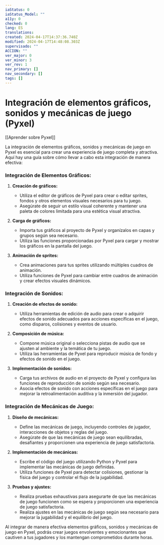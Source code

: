 ```yaml
---
iaStatus: 0
iaStatus_Model: ""
a11y: 0
checked: 0
lang: ES
translations: 
created: 2024-04-17T14:37:36.740Z
modified: 2024-04-17T14:48:08.303Z
supervisado: ""
ACCION: ""
ver_major: 0
ver_minor: 3
ver_rev: 1
nav_primary: []
nav_secondary: []
tags: []
---
```

# Integración de elementos gráficos, sonidos y mecánicas de juego (Pyxel)

[[Aprender sobre Pyxel]]

La integración de elementos gráficos, sonidos y mecánicas de juego en Pyxel es esencial para crear una experiencia de juego completa y atractiva. Aquí hay una guía sobre cómo llevar a cabo esta integración de manera efectiva:

### Integración de Elementos Gráficos:

1. **Creación de gráficos:**
   - Utiliza el editor de gráficos de Pyxel para crear o editar sprites, fondos y otros elementos visuales necesarios para tu juego.
   - Asegúrate de seguir un estilo visual coherente y mantener una paleta de colores limitada para una estética visual atractiva.

2. **Carga de gráficos:**
   - Importa tus gráficos al proyecto de Pyxel y organízalos en capas y grupos según sea necesario.
   - Utiliza las funciones proporcionadas por Pyxel para cargar y mostrar los gráficos en la pantalla del juego.

3. **Animación de sprites:**
   - Crea animaciones para tus sprites utilizando múltiples cuadros de animación.
   - Utiliza funciones de Pyxel para cambiar entre cuadros de animación y crear efectos visuales dinámicos.

### Integración de Sonidos:

1. **Creación de efectos de sonido:**
   - Utiliza herramientas de edición de audio para crear o adquirir efectos de sonido adecuados para acciones específicas en el juego, como disparos, colisiones y eventos de usuario.

2. **Composición de música:**
   - Compone música original o selecciona pistas de audio que se ajusten al ambiente y la temática de tu juego.
   - Utiliza las herramientas de Pyxel para reproducir música de fondo y efectos de sonido en el juego.

3. **Implementación de sonidos:**
   - Carga tus archivos de audio en el proyecto de Pyxel y configura las funciones de reproducción de sonido según sea necesario.
   - Asocia efectos de sonido con acciones específicas en el juego para mejorar la retroalimentación auditiva y la inmersión del jugador.

### Integración de Mecánicas de Juego:

1. **Diseño de mecánicas:**
   - Define las mecánicas de juego, incluyendo controles de jugador, interacciones de objetos y reglas del juego.
   - Asegúrate de que las mecánicas de juego sean equilibradas, desafiantes y proporcionen una experiencia de juego satisfactoria.

2. **Implementación de mecánicas:**
   - Escribe el código del juego utilizando Python y Pyxel para implementar las mecánicas de juego definidas.
   - Utiliza funciones de Pyxel para detectar colisiones, gestionar la física del juego y controlar el flujo de la jugabilidad.

3. **Pruebas y ajustes:**
   - Realiza pruebas exhaustivas para asegurarte de que las mecánicas de juego funcionen como se espera y proporcionen una experiencia de juego satisfactoria.
   - Realiza ajustes en las mecánicas de juego según sea necesario para mejorar la jugabilidad y el equilibrio del juego.

Al integrar de manera efectiva elementos gráficos, sonidos y mecánicas de juego en Pyxel, podrás crear juegos envolventes y emocionantes que cautiven a tus jugadores y los mantengan comprometidos durante horas.